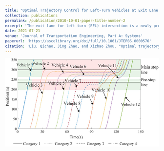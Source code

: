 ```yaml
---
title: "Optimal Trajectory Control for Left-Turn Vehicles at Exit Lane for Left-Turn Intersections"
collection: publications
permalink: /publication/2010-10-01-paper-title-number-2
excerpt: 'The exit lane for left-turn (EFL) intersection is a newly proposed unconventional intersection that can alleviate left-turn traffic congestion at intersections. The EFL design characteristic lies in that a part of exit lanes can be provisionally used as left-turn lanes to provide additional capacity for left-turn traffic. The inappropriate lane selection of human drivers decreases the effectiveness of such design. This paper establishes an optimal trajectory planning model for left-turn vehicles at EFL intersections under the automated driving environment. The longitudinal acceleration and lane changing variables are optimized simultaneously. The optimization model is formulated as a mixed-integer linear model, which ensures the computational efficiency. The effectiveness of the proposed model is explored under various traffic, geometric, and signal control conditions. The results show that the model can provide a suitable control strategy for left-turn vehicles. On average, traffic delay can be reduced by 47.3%. The proposed model has a promising control effect under high volume conditions. Moreover, the proposed model performs stably under the various length of the mixed-usage area.'
date: 2021-07-21
venue: 'Journal of Transportation Engineering, Part A: Systems'
paperurl: 'https://ascelibrary.org/doi/full/10.1061/JTEPBS.0000576'
citation: 'Liu, Qichao, Jing Zhao, and Xizhao Zhou. "Optimal trajectory control for left-turn vehicles at exit lane for left-turn intersections." Journal of transportation engineering, Part A: Systems 147.10 (2021): 04021056.'
---
```


![EFL Intersection](../images/figure2.png)
